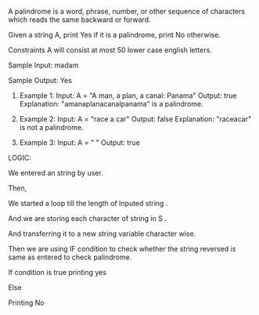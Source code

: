 A palindrome is a word, phrase, number, or other sequence of characters which reads the same backward or forward.

Given a string A, print Yes if it is a palindrome, print No otherwise.

Constraints
A will consist at most 50 lower case english letters.

Sample Input:
madam

Sample Output:
Yes

1. Example 1:
Input: A = "A man, a plan, a canal: Panama"
Output: true
Explanation: "amanaplanacanalpanama" is a palindrome.

2. Example 2:
Input: A = "race a car"
Output: false
Explanation: "raceacar" is not a palindrome.

3. Example 3:
Input: A = " "
Output: true


LOGIC: 

We entered an string by user.

Then,

We started a loop till the length of Inputed string .

And we are storing each character of string in S .

And transferring it to a new string variable character wise.


Then we are using IF condition to check whether the string reversed is same as entered to check palindrome.

If condition is true printing yes

Else

Printing No
